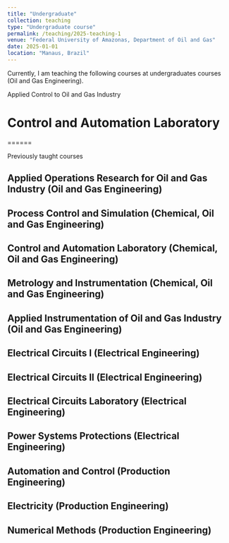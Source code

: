 ```yaml
---
title: "Undergraduate"
collection: teaching
type: "Undergraduate course"
permalink: /teaching/2025-teaching-1
venue: "Federal University of Amazonas, Department of Oil and Gas"
date: 2025-01-01
location: "Manaus, Brazil"
---
```


Currently, I am teaching the following courses at undergraduates courses (Oil and Gas Engineering).

Applied Control to Oil and Gas Industry

Control and Automation Laboratory
======


======

Previously taught courses

Applied Operations Research for Oil and Gas Industry (Oil and Gas Engineering)
---

Process Control and Simulation (Chemical, Oil and Gas Engineering)
---

Control and Automation Laboratory (Chemical, Oil and Gas Engineering)
---

Metrology and Instrumentation (Chemical, Oil and Gas Engineering)
---

Applied Instrumentation of Oil and Gas Industry (Oil and Gas Engineering)
---

Electrical Circuits I (Electrical Engineering)
---

Electrical Circuits II (Electrical Engineering)
---

Electrical Circuits Laboratory (Electrical Engineering)
---

Power Systems Protections (Electrical Engineering)
---

Automation and Control (Production Engineering)
---

Electricity (Production Engineering)
---

Numerical Methods (Production Engineering)
---
